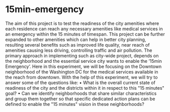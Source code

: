 # 15min-emergency

The aim of this project is to test the readiness of the city amenities where each residence can reach any necessary amenities like medical services in an emergency within the 15 minutes of timespan. This project can be further expanded to other amenities which can help in better city planning, resulting several benefits such as improved life quality, near reach of amenities causing less driving, controlling traffic and air pollution.
The primary approach in implementing such as city-wide project, depends on the neighborhood and the essential service city wants to enable the ’15min Emergency’. Here in this experiment, we will be focusing on the Downtown neighborhood of the Washington DC for the medical services available in the reach from downtown.
With the help of this experiment, we will try to answer some of the questions like:
•	What is the overall current state of readiness of the city and the districts within it in respect to this "15 minutes" goal?
•	Can we identify neighborhoods that share similar characteristics and group them together so that specific dedicated action plans can be defined to enable the "15 minutes" vision in these neighborhoods?
